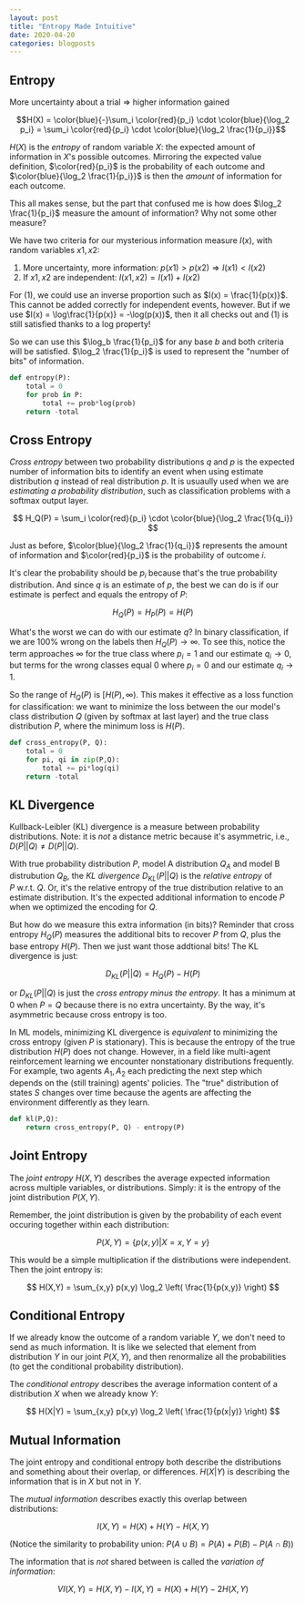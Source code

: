 ```yaml
---
layout: post
title: "Entropy Made Intuitive"
date: 2020-04-20
categories: blogposts
---
```



## Entropy

More uncertainty about a trial $\Rightarrow$ higher information gained


$$H(X) = \color{blue}{-}\sum_i \color{red}{p_i} \cdot \color{blue}{\log_2 p_i} = \sum_i \color{red}{p_i} \cdot \color{blue}{\log_2 \frac{1}{p_i}}$$ 


$H(X)$ is the *entropy* of random variable $X$: the expected amount of information in $X$'s possible outcomes. Mirroring the expected value definition, $\color{red}{p_i}$ is the probability of each outcome and $\color{blue}{\log_2 \frac{1}{p_i}}$ is then the *amount* of information for each outcome. 

This all makes sense, but the part that confused me is how does $\log_2 \frac{1}{p_i}$ measure the amount of information? Why not some other measure? 

We have two criteria for our mysterious information measure $I(x)$, with random variables $x1, x2$: 

1. More uncertainty, more information: $p(x1) > p(x2) \Rightarrow I(x1) < I(x2)$ 
2. If $x1, x2$ are independent: $I(x1,x2) = I(x1) + I(x2)$

For (1), we could use an inverse proportion such as $I(x) = \frac{1}{p(x)}$. This cannot be added correctly for independent events, however. But if we use $I(x) = \log\frac{1}{p(x)} = -\log(p(x))$,  then it all checks out and (1) is still satisfied thanks to a log property! 

So we can use this $\log_b \frac{1}{p_i}$ for any base $b$ and both criteria will be satisfied. $\log_2 \frac{1}{p_i}$ is used to represent the "number of bits" of information. 

```python
def entropy(P):
    total = 0 
    for prob in P:
        total += prob*log(prob)
    return -total 
```



## Cross Entropy 

*Cross entropy* between two probability distributions $q$ and $p$ is the expected number of information bits to identify an event when using estimate distribution $q$ instead of real distribution $p$. It is usuaully used when we are *estimating a probability distribution*, such as classification problems with a softmax output layer. 

$$ H_Q(P) = \sum_i \color{red}{p_i} \cdot \color{blue}{\log_2 \frac{1}{q_i}} $$

Just as before, $\color{blue}{\log_2 \frac{1}{q_i}}$ represents the amount of information and $\color{red}{p_i}$ is the probability of outcome $i$. 

It's clear the probability should be $p_i$ because that's the true probability distribution. And since $q$ is an estimate of $p$, the best we can do is if our estimate is perfect and equals the entropy of $P$: 

$$ H_Q(P)=H_P(P)=H(P) $$

What's the worst we can do with our estimate $q$? In binary classification, if we are 100% wrong on the labels then $H_Q(P) \rightarrow \infty$. To see this, notice the term approaches $\infty$ for the true class where $p_i=1$ and our estimate $q_i \rightarrow 0$, but terms for the wrong classes equal 0 where $p_i=0$ and our estimate $q_i \rightarrow 1$. 

So the range of $H_Q(P)$ is $\big[H(P), \infty \big)$. This makes it effective as a loss function for classification: we want to minimize the loss between the our model's class distribution $Q$ (given by softmax at last layer) and the true class distribution $P$, where the minimum loss is $H(P)$. 

```python
def cross_entropy(P, Q):
    total = 0 
    for pi, qi in zip(P,Q):
        total += pi*log(qi)
    return -total 
```



## KL Divergence

Kullback-Leibler (KL) divergence is a measure between probability distributions. Note: it is *not* a distance metric because it's asymmetric, i.e., $D(P\vert\vert Q) \neq D(P\vert\vert Q)$. 

With true probability distribution $P$, model A distribution $Q_A$ and model B distrubution $Q_B$, the *KL divergence* $D_{KL}(P\vert\vert Q)$  is the *relative entropy* of $P\ \text{w.r.t. } Q$. Or, it's the relative entropy of the true distribution relative to an estimate distribution. It's the expected additional information to encode $P$ when we optimized the encoding for $Q$. 

But how do we measure this extra information (in bits)? Reminder that cross entropy $H_Q(P)$ measures the additional bits to recover $P$ from $Q$, plus the base entropy $H(P)$. Then we just want those addtional bits! The KL divergence is just: 

$$ D_{KL}(P\vert\vert Q) = H_Q(P) - H(P) $$

or $D_{KL}(P\vert\vert Q)$ is just the *cross entropy minus the entropy*. It has a minimum at 0 when $P = Q$ because there is no extra uncertainty. By the way, it's asymmetric because cross entropy is too. 

In ML models, minimizing KL divergence is *equivalent* to minimizing the cross entropy (given $P$ is stationary). This is because the entropy of the true distribution $H(P)$ does not change. However, in a field like multi-agent reinforcement learning we encounter nonstationary distributions frequently. For example, two agents $A_1, A_2$ each predicting the next step which depends on the (still training) agents' policies. The "true" distribution of states $S$ changes over time because the agents are affecting the environment differently as they learn. 

```python
def kl(P,Q):
    return cross_entropy(P, Q) - entropy(P)
```



## Joint Entropy 

The *joint entropy* $H(X,Y)$ describes the average expected information across multiple variables, or distributions. Simply: it is the entropy of the joint distribution $P(X,Y)$. 

Remember, the joint distribution is given by the probability of each event occuring together within each distribution: 

$$ P(X,Y) = \{ p(x,y) | X=x, Y=y \} $$ 

This would be a simple multiplication if the distributions were independent. Then the joint entropy is: 

$$ H(X,Y) = \sum_{x,y} p(x,y) \log_2 \left( \frac{1}{p(x,y)} \right) $$


## Conditional Entropy 

If we already know the outcome of a random variable $Y$, we don't need to send as much information. 
It is like we selected that element from distribution $Y$ in our joint $P(X,Y)$, and then renormalize all the probabilities (to get the conditional probability distribution). 

The *conditional entropy* describes the average information content of a distribution $X$ when we already know $Y$: 

$$ H(X|Y) = \sum_{x,y} p(x,y) \log_2 \left( \frac{1}{p(x|y)} \right) $$





## Mutual Information 

The joint entropy and conditional entropy both describe the distributions and something about their overlap, or differences. 
$H(X|Y)$ is describing the information that is in $X$ but not in $Y$. 

The *mutual information* describes exactly this overlap between distributions: 

$$ I(X,Y) = H(X) + H(Y) - H(X,Y) $$

(Notice the similarity to probability union: $P(A \cup B) = P(A) + P(B) - P(A \cap B)$) 

The information that is *not* shared between is called the *variation of information*: 

$$ VI(X,Y) = H(X,Y) - I(X,Y) = H(X) + H(Y) - 2 H(X,Y) $$ 



<br>
<br>
<br>
<br>
<br>
